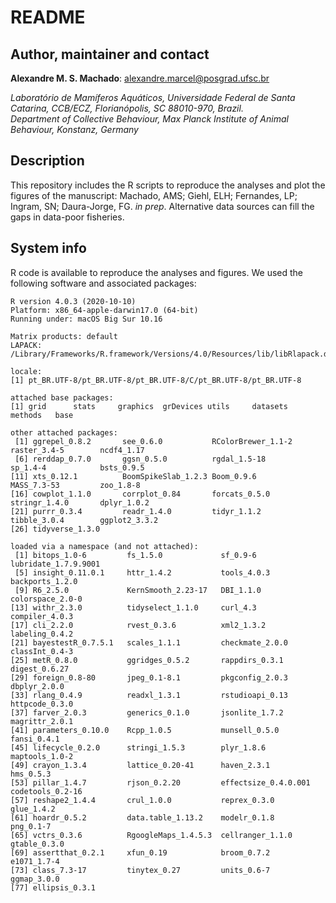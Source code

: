 # README #

## Author, maintainer and contact

**Alexandre M. S. Machado**: alexandre.marcel@posgrad.ufsc.br       

*Laboratório de Mamíferos Aquáticos, Universidade Federal de Santa Catarina, CCB/ECZ, Florianópolis, SC 88010-970, Brazil.*       
*Department of Collective Behaviour, Max Planck Institute of Animal Behaviour, Konstanz, Germany*


## Description

This repository includes the R scripts to reproduce the analyses and plot the figures of the manuscript:
Machado, AMS; Giehl, ELH; Fernandes, LP; Ingram, SN; Daura-Jorge, FG. *in prep*. Alternative data sources can fill the gaps in data-poor fisheries.

## System info

R code is available to reproduce the analyses and figures. We used the following software and associated packages:

```
R version 4.0.3 (2020-10-10)
Platform: x86_64-apple-darwin17.0 (64-bit)
Running under: macOS Big Sur 10.16

Matrix products: default
LAPACK: /Library/Frameworks/R.framework/Versions/4.0/Resources/lib/libRlapack.dylib

locale:
[1] pt_BR.UTF-8/pt_BR.UTF-8/pt_BR.UTF-8/C/pt_BR.UTF-8/pt_BR.UTF-8

attached base packages:
[1] grid      stats     graphics  grDevices utils     datasets  methods   base     

other attached packages:
 [1] ggrepel_0.8.2       see_0.6.0           RColorBrewer_1.1-2  raster_3.4-5        ncdf4_1.17         
 [6] rerddap_0.7.0       ggsn_0.5.0          rgdal_1.5-18        sp_1.4-4            bsts_0.9.5         
[11] xts_0.12.1          BoomSpikeSlab_1.2.3 Boom_0.9.6          MASS_7.3-53         zoo_1.8-8          
[16] cowplot_1.1.0       corrplot_0.84       forcats_0.5.0       stringr_1.4.0       dplyr_1.0.2        
[21] purrr_0.3.4         readr_1.4.0         tidyr_1.1.2         tibble_3.0.4        ggplot2_3.3.2      
[26] tidyverse_1.3.0    

loaded via a namespace (and not attached):
 [1] bitops_1.0-6         fs_1.5.0             sf_0.9-6             lubridate_1.7.9.9001
 [5] insight_0.11.0.1     httr_1.4.2           tools_4.0.3          backports_1.2.0     
 [9] R6_2.5.0             KernSmooth_2.23-17   DBI_1.1.0            colorspace_2.0-0    
[13] withr_2.3.0          tidyselect_1.1.0     curl_4.3             compiler_4.0.3      
[17] cli_2.2.0            rvest_0.3.6          xml2_1.3.2           labeling_0.4.2      
[21] bayestestR_0.7.5.1   scales_1.1.1         checkmate_2.0.0      classInt_0.4-3      
[25] metR_0.8.0           ggridges_0.5.2       rappdirs_0.3.1       digest_0.6.27       
[29] foreign_0.8-80       jpeg_0.1-8.1         pkgconfig_2.0.3      dbplyr_2.0.0        
[33] rlang_0.4.9          readxl_1.3.1         rstudioapi_0.13      httpcode_0.3.0      
[37] farver_2.0.3         generics_0.1.0       jsonlite_1.7.2       magrittr_2.0.1      
[41] parameters_0.10.0    Rcpp_1.0.5           munsell_0.5.0        fansi_0.4.1         
[45] lifecycle_0.2.0      stringi_1.5.3        plyr_1.8.6           maptools_1.0-2      
[49] crayon_1.3.4         lattice_0.20-41      haven_2.3.1          hms_0.5.3           
[53] pillar_1.4.7         rjson_0.2.20         effectsize_0.4.0.001 codetools_0.2-16    
[57] reshape2_1.4.4       crul_1.0.0           reprex_0.3.0         glue_1.4.2          
[61] hoardr_0.5.2         data.table_1.13.2    modelr_0.1.8         png_0.1-7           
[65] vctrs_0.3.6          RgoogleMaps_1.4.5.3  cellranger_1.1.0     gtable_0.3.0        
[69] assertthat_0.2.1     xfun_0.19            broom_0.7.2          e1071_1.7-4         
[73] class_7.3-17         tinytex_0.27         units_0.6-7          ggmap_3.0.0         
[77] ellipsis_0.3.1
```
